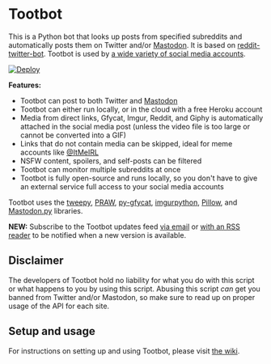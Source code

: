 # Tootbot

This is a Python bot that looks up posts from specified subreddits and automatically posts them on Twitter and/or [Mastodon](https://joinmastodon.org/). It is based on [reddit-twitter-bot](https://github.com/rhiever/reddit-twitter-bot). Tootbot is used by [a wide variety of social media accounts](https://github.com/corbindavenport/tootbot/wiki/Accounts-using-Tootbot).

[![Deploy](https://www.herokucdn.com/deploy/button.svg)](https://heroku.com/deploy)

**Features:**

* Tootbot can post to both Twitter and [Mastodon](https://joinmastodon.org/)
* Tootbot can either run locally, or in the cloud with a free Heroku account
* Media from direct links, Gfycat, Imgur, Reddit, and Giphy is automatically attached in the social media post (unless the video file is too large or cannot be converted into a GIF)
* Links that do not contain media can be skipped, ideal for meme accounts like [@ItMeIRL](https://twitter.com/ItMeIRL)
* NSFW content, spoilers, and self-posts can be filtered
* Tootbot can monitor multiple subreddits at once
* Tootbot is fully open-source and runs locally, so you don't have to give an external service full access to your social media accounts

Tootbot uses the [tweepy](https://github.com/tweepy/tweepy), [PRAW](https://praw.readthedocs.io/en/latest/), [py-gfycat](https://github.com/ankeshanand/py-gfycat), [imgurpython](https://github.com/Imgur/imgurpython), [Pillow](https://github.com/python-pillow/Pillow), and [Mastodon.py](https://github.com/halcy/Mastodon.py) libraries.

**NEW:** Subscribe to the Tootbot updates feed [via email](https://feedburner.google.com/fb/a/mailverify?uri=tootbot) or [with an RSS reader](http://feeds.feedburner.com/tootbot) to be notified when a new version is available.

## Disclaimer

The developers of Tootbot hold no liability for what you do with this script or what happens to you by using this script. Abusing this script *can* get you banned from Twitter and/or Mastodon, so make sure to read up on proper usage of the API for each site.

## Setup and usage

For instructions on setting up and using Tootbot, please visit [the wiki](https://github.com/corbindavenport/tootbot/wiki).